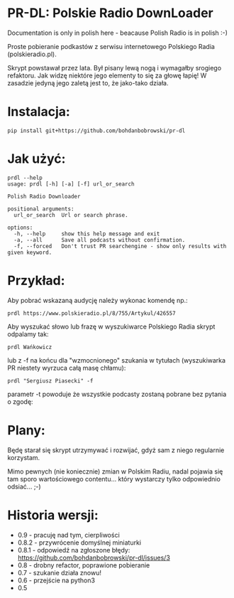 PR-DL: Polskie Radio DownLoader
==

Documentation is only in polish here - beacause Polish Radio is in polish :-)

Proste pobieranie podkastów z serwisu internetowego Polskiego Radia (polskieradio.pl).

Skrypt powstawał przez lata. Był pisany lewą nogą i wymagałby srogiego refaktoru. Jak widzę niektóre jego elementy to się za głowę łapię! W zasadzie jedyną jego zaletą jest to, że jako-tako działa.

Instalacja:
====

    pip install git+https://github.com/bohdanbobrowski/pr-dl

Jak użyć:
====

    prdl --help
    usage: prdl [-h] [-a] [-f] url_or_search
    
    Polish Radio Downloader
    
    positional arguments:
      url_or_search  Url or search phrase.
    
    options:
      -h, --help     show this help message and exit
      -a, --all      Save all podcasts without confirmation.
      -f, --forced   Don't trust PR searchengine - show only results with given keyword.

Przykład:
====

Aby pobrać wskazaną audycję należy wykonac komendę np.:

    prdl https://www.polskieradio.pl/8/755/Artykul/426557


Aby wyszukać słowo lub frazę w wyszukiwarce Polskiego Radia skrypt odpalamy tak:
    
    prdl Wańkowicz

lub z -f na końcu dla "wzmocnionego" szukania w tytułach (wyszukiwarka PR niestety wyrzuca całą masę chłamu):
    
    prdl "Sergiusz Piasecki" -f

parametr -t powoduje że wszystkie podcasty zostaną pobrane bez pytania o zgodę:

Plany:
====

Będę starał się skrypt utrzymywać i rozwijać, gdyż sam z niego regularnie korzystam.

Mimo pewnych (nie koniecznie) zmian w Polskim Radiu, nadal pojawia się tam sporo wartościowego contentu... który wystarczy tylko odpowiednio odsiać... ;-)

Historia wersji:
====

- 0.9 - pracuję nad tym, cierpliwości
- 0.8.2 - przywrócenie domyślnej miniaturki
- 0.8.1 - odpowiedź na zgłoszone błędy: https://github.com/bohdanbobrowski/pr-dl/issues/3
- 0.8 - drobny refactor, poprawione pobieranie
- 0.7 - szukanie działa znowu!
- 0.6 - przejście na python3
- 0.5
